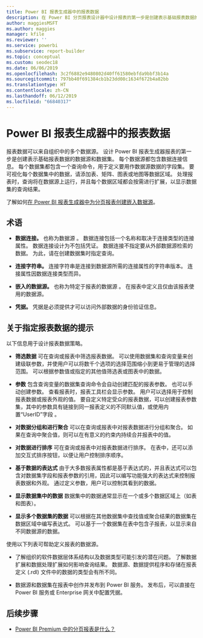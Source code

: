 ```yaml
---
title: Power BI 报表生成器中的报表数据
description: 在 Power BI 分页报表设计器中设计报表的第一步是创建表示基础报表数据的数据源和数据集。
author: maggiesMSFT
ms.author: maggies
manager: kfile
ms.reviewer: ''
ms.service: powerbi
ms.subservice: report-builder
ms.topic: conceptual
ms.custom: seodec18
ms.date: 06/06/2019
ms.openlocfilehash: 3c2f6882e9480802d40ff61580ebfda9bbf3b14a
ms.sourcegitcommit: 797bb40f691384cb1b23dd08c1634f672b4a82bb
ms.translationtype: HT
ms.contentlocale: zh-CN
ms.lasthandoff: 06/12/2019
ms.locfileid: "66840317"
---
```

# <a name="report-data-in-power-bi-report-builder"></a>Power BI 报表生成器中的报表数据

报表数据可以来自组织中的多个数据源。 设计 Power BI 报表生成器报表的第一步是创建表示基础报表数据的数据源和数据集。 每个数据源都包含数据连接信息。 每个数据集都包含一个查询命令，用于定义要用作数据源数据的字段集。 要可视化每个数据集中的数据，请添加表、矩阵、图表或地图等数据区域。 处理报表时，查询将在数据源上运行，并且每个数据区域都会按需进行扩展，以显示数据集的查询结果。  

了解如何[在 Power BI 报表生成器中为分页报表创建嵌入数据源](paginated-reports-embedded-data-source.md)。


##  <a name="BkMk_ReportDataTerms"></a> 术语  
  
- **数据连接。** 也称为数据源  。 数据连接包括一个名称和取决于连接类型的连接属性。 数据连接设计为不包括凭证。 数据连接不指定要从外部数据源检索的数据。 为此，请在创建数据集时指定查询。  
  
- **连接字符串。** 连接字符串是连接到数据源所需的连接属性的字符串版本。 连接属性因数据连接类型而异。  
  
- **嵌入的数据源。** 也称为特定于报表的数据源  。 在报表中定义且仅由该报表使用的数据源。  
  
- **凭据。** 凭据是必须提供才可以访问外部数据的身份验证信息。  
  
##  <a name="BkMk_ReportDataTips"></a> 关于指定报表数据的提示

 以下信息用于设计报表数据策略。  
  
- **筛选数据** 可在查询或报表中筛选报表数据。 可以使用数据集和查询变量来创建级联参数，并使用户可以将数千个选项的选择范围缩小到更易于管理的选择范围。 可以根据参数值或指定的其他值筛选表或图表中的数据。  
  
- **参数** 包含查询变量的数据集查询命令会自动创建匹配的报表参数。 也可以手动创建参数。 查看报表时，报表工具栏会显示参数。 用户可以选择用于控制报表数据或报表外观的值。 要自定义特定受众的报表数据，可以创建报表参数集，其中的参数具有链接到同一报表定义的不同默认值，或使用内置“UserID”字段  。 
  
- **对数据分组和进行聚合** 可以在查询或报表中对报表数据进行分组和聚合。 如果在查询中聚合值，则可以在有意义的约束内持续合并报表中的值。  
  
- **对数据进行排序** 可在查询或报表中对报表数据进行排序。 在表中，还可以添加交互式排序按钮，以便让用户控制排序顺序。  
  
- **基于数据的表达式** 由于大多数报表属性都是基于表达式的，并且表达式可以包含对数据集字段和报表参数的引用，因此可以编写功能强大的表达式来控制报表数据和外观。 通过定义参数，用户可以控制其看到的数据。  
  
- **显示数据集中的数据** 数据集中的数据通常显示在一个或多个数据区域上（如表和图表）。  
  
- **显示多个数据集的数据** 可以根据在其他数据集中查找值或聚合结果的数据集在数据区域中编写表达式。 可以基于一个数据集在表中包含子报表，以显示来自不同数据源的数据。  
  
 使用以下列表可帮助定义报表的数据源。  
  
- 了解组织的软件数据层体系结构以及数据类型可能引发的潜在问题。 了解数据扩展和数据处理扩展如何影响查询结果。 数据源、数据提供程序和存储在报表定义 (.rdl) 文件中的数据的类型会有所不同。  
  
- 数据源和数据集在报表中创作并发布到 Power BI 服务。 发布后，可以直接在 Power BI 服务或 Enterprise 网关中配置凭据。 

## <a name="next-steps"></a>后续步骤

- [Power BI Premium 中的分页报表是什么？](paginated-reports-report-builder-power-bi.md)  
